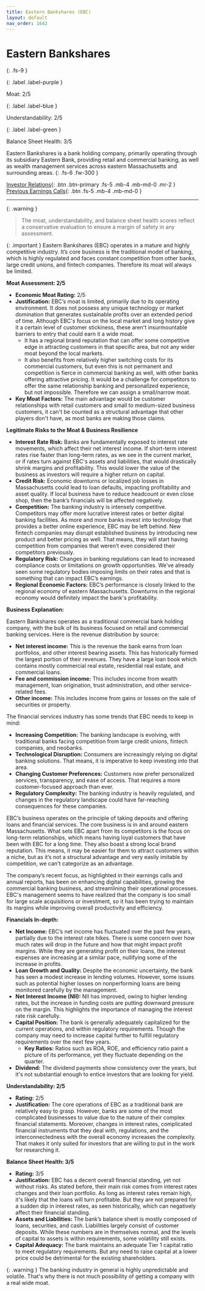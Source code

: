 ```yaml
---
title: Eastern Bankshares (EBC)
layout: default
nav_order: 1642
---
```


# Eastern Bankshares
{: .fs-9 }

{: .label .label-purple }

Moat: 2/5

{: .label .label-blue }

Understandability: 2/5

{: .label .label-green }

Balance Sheet Health: 3/5

Eastern Bankshares is a bank holding company, primarily operating through its subsidiary Eastern Bank, providing retail and commercial banking, as well as wealth management services across eastern Massachusetts and surrounding areas.
{: .fs-6 .fw-300 }

[Investor Relations](https://www.google.com/search?q=EBC+investor+relations){: .btn .btn-primary .fs-5 .mb-4 .mb-md-0 .mr-2 }
[Previous Earnings Calls](https://discountingcashflows.com/company/EBC/transcripts/){: .btn .fs-5 .mb-4 .mb-md-0 }

---

{: .warning }
>The moat, understandability, and balance sheet health scores reflect a conservative evaluation to ensure a margin of safety in any assessment.



{: .important }
Eastern Bankshares (EBC) operates in a mature and highly competitive industry. It’s core business is the traditional model of banking, which is highly regulated and faces constant competition from other banks, large credit unions, and fintech companies. Therefore its moat will always be limited.

**Moat Assessment: 2/5**
   - **Economic Moat Rating:** 2/5
   - **Justification:** EBC’s moat is limited, primarily due to its operating environment. It does not possess any unique technology or market domination that generates sustainable profits over an extended period of time. Although EBC's focus on the local market and long history give it a certain level of customer stickiness, these aren't insurmountable barriers to entry that could earn it a wide moat. 
       - It has a regional brand reputation that can offer some competitive edge in attracting customers in that specific area, but not any wider moat beyond the local markets.
       - It also benefits from relatively higher switching costs for its commercial customers, but even this is not permanent and competition is fierce in commercial banking as well, with other banks offering attractive pricing. It would be a challenge for competitors to offer the same relationship banking and personalized experience, but not impossible. Therefore we can assign a small/narrow moat.
   - **Key Moat Factors:** The main advantage would be customer relationships with retail customers and small to medium-sized business customers, it can't be counted as a structural advantage that other players don't have, as most banks are making those claims.

**Legitimate Risks to the Moat & Business Resilience**

* **Interest Rate Risk:** Banks are fundamentally exposed to interest rate movements, which affect their net interest income. If short-term interest rates rise faster than long-term rates, as we see in the current market, or if rates turn against EBC's assets and liabilities, that would drastically shrink margins and profitability. This would lower the value of the business as investors will require a higher return on capital.
* **Credit Risk:** Economic downturns or localized job losses in Massachusetts could lead to loan defaults, impacting profitability and asset quality. If local business have to reduce headcount or even close shop, then the bank’s financials will be affected negatively.
* **Competition:** The banking industry is intensely competitive. Competitors may offer more lucrative interest rates or better digital banking facilities. As more and more banks invest into technology that provides a better online experience, EBC may be left behind. New fintech companies may disrupt established business by introducing new product and better pricing as well. That means, they will start having competition from companies that weren’t even considered their competitors previously.
* **Regulatory Risk:** Changes in banking regulations can lead to increased compliance costs or limitations on growth opportunities. We’ve already seen some regulatory bodies imposing limits on their rates and that is something that can impact EBC’s earnings.
* **Regional Economic Factors:** EBC’s performance is closely linked to the regional economy of eastern Massachusetts. Downturns in the regional economy would definitely impact the bank's profitability.

**Business Explanation:**

Eastern Bankshares operates as a traditional commercial bank holding company, with the bulk of its business focused on retail and commercial banking services.  Here is the revenue distribution by source:
* **Net interest income:**  This is the revenue the bank earns from loan portfolios, and other interest bearing assets. This has historically formed the largest portion of their revenues. They have a large loan book which contains mostly commercial real estate, residential real estate, and commercial loans.
* **Fee and commission income:** This includes income from wealth management, loan origination, trust administration, and other service-related fees.
* **Other income:** This includes income from gains or losses on the sale of securities or property.

The financial services industry has some trends that EBC needs to keep in mind:
* **Increasing Competition:** The banking landscape is evolving, with traditional banks facing competition from large credit unions, fintech companies, and neobanks.
* **Technological Disruption:** Consumers are increasingly relying on digital banking solutions. That means, it is imperative to keep investing into that area. 
* **Changing Customer Preferences:** Customers now prefer personalized services, transparency, and ease of access. That requires a more customer-focused approach than ever.
* **Regulatory Complexity:** The banking industry is heavily regulated, and changes in the regulatory landscape could have far-reaching consequences for these companies.

EBC’s business operates on the principle of taking deposits and offering loans and financial services. The core business is in and around eastern Massachusetts.
What sets EBC apart from its competitors is the focus on long-term relationships, which means having loyal customers that have been with EBC for a long time. They also boast a strong local brand reputation. This means, it may be easier for them to attract customers within a niche, but as it’s not a structural advantage and very easily imitable by competition, we can't categorize as an advantage.

The company’s recent focus, as highlighted in their earnings calls and annual reports, has been on enhancing digital capabilities, growing the commercial banking business, and streamlining their operational processes. EBC's management seems to have realized that the company is too small for large scale acquisitions or investment, so it has been trying to maintain its margins while improving overall productivity and efficiency.

**Financials In-depth:**

*   **Net Income:** EBC’s net income has fluctuated over the past few years, partially due to the interest rate hikes. There is some concern over how much rates will drop in the future and how that might impact profit margins. While they are generating profit on their loans, the interest expenses are increasing at a similar pace, nullifying some of the increase in profits.
*   **Loan Growth and Quality:** Despite the economic uncertainty, the bank has seen a modest increase in lending volumes. However, some issues such as potential higher losses on nonperforming loans are being monitored carefully by the management.
*   **Net Interest Income (NII):** NII has improved, owing to higher lending rates, but the increase in funding costs are putting downward pressure on the margin. This highlights the importance of managing the interest rate risk carefully.
*  **Capital Position:** The bank is generally adequately capitalized for the current operations, and within regulatory requirements. Though the company may need to increase capital further to fulfill regulatory requirements over the next few years.
   - **Key Ratios:** Ratios such as ROA, ROE, and efficiency ratio paint a picture of its performance, yet they fluctuate depending on the quarter.
*   **Dividend:** The dividend payments show consistency over the years, but it's not substantial enough to entice investors that are looking for yield.

**Understandability: 2/5**
   - **Rating:** 2/5
   - **Justification:** The core operations of EBC as a traditional bank are relatively easy to grasp. However, banks are some of the most complicated businesses to value due to the nature of their complex financial statements. Moreover, changes in interest rates, complicated financial instruments that they deal with, regulations, and the interconnectedness with the overall economy increases the complexity. That makes it only suited for investors that are willing to put in the work for researching it.

**Balance Sheet Health: 3/5**
   - **Rating:** 3/5
   - **Justification:** EBC has a decent overall financial standing, yet not without risks. As stated before, their main risk comes from interest rates changes and their loan portfolio. As long as interest rates remain high, it's likely that the loans will turn profitable. But they are not prepared for a sudden dip in interest rates, as seen historically, which can negatively affect their financial standing.
   -   **Assets and Liabilities:** The bank’s balance sheet is mostly composed of loans, securities, and cash. Liabilities largely consist of customer deposits. While these numbers are in themselves normal, and the levels of capital to assets is within requirements, some volatility still exists.
   -   **Capital Adequacy:** The bank maintains an adequate Tier 1 capital ratio to meet regulatory requirements. But any need to raise capital at a lower price could be detrimental for the existing shareholders.

{: .warning }
The banking industry in general is highly unpredictable and volatile. That's why there is not much possibility of getting a company with a real wide moat.
